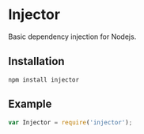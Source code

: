 # Injector

Basic dependency injection for Nodejs.

## Installation

```
npm install injector
```

## Example

```javascript
var Injector = require('injector');
```
